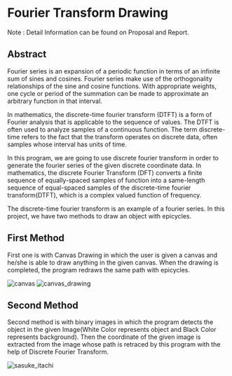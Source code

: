# Fourier Transform Drawing

Note : Detail Information can be found on Proposal and Report.

## Abstract
Fourier series is an expansion of a periodic function in terms of an infinite sum of sines and cosines. Fourier series make use of the orthogonality relationships of the sine and cosine functions.  With appropriate weights, one cycle or period of the summation can be made to approximate an arbitrary function in that interval. 

In mathematics, the discrete-time fourier transform (DTFT) is a form of Fourier analysis that is applicable to the sequence of values. The DTFT is often used to analyze samples of a continuous function. The term discrete-time refers to the fact that the transform operates on discrete data, often samples whose interval has units of time.

In this program, we are going to use discrete fourier transform in order to generate the fourier series of the given discrete  coordinate data. 
In mathematics, the discrete Fourier Transform (DFT) converts a finite sequence of equally-spaced samples of function into a same-length sequence of equal-spaced samples of the discrete-time fourier transform(DTFT), which is a complex valued function of frequency.


The discrete-time fourier transform is an example of a fourier series. In this project, we have two methods to draw an object with epicycles. 

## First Method
First one is with Canvas Drawing in which the user is given a canvas and he/she is able to draw anything in the given canvas. When the drawing is completed, the program redraws the same path with epicycles. 

![canvas](https://user-images.githubusercontent.com/56423554/125977411-489ad9bf-2cab-4c58-ba17-e01c9dad8aab.png)
![canvas_drawing](https://user-images.githubusercontent.com/56423554/125977417-9ce30139-92f0-4f10-8731-ec36c080d315.png)

## Second Method
Second method is with binary images in which the program detects the object in the given Image(White Color represents object and Black Color represents background). Then the coordinate of the given image is extracted from the image whose path is retraced by this program with the help of Discrete Fourier Transform.

![sasuke_itachi](https://user-images.githubusercontent.com/56423554/125976641-8d230952-22cd-406f-9ab6-0cfe599f1e3c.png)

